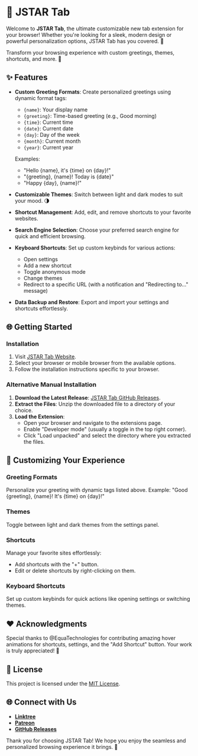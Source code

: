 # 🌟 JSTAR Tab

Welcome to **JSTAR Tab**, the ultimate customizable new tab extension for your browser! Whether you're looking for a sleek, modern design or powerful personalization options, JSTAR Tab has you covered. 🚀  

Transform your browsing experience with custom greetings, themes, shortcuts, and more. 🎉  

## ✨ Features

- **Custom Greeting Formats**: Create personalized greetings using dynamic format tags:
  - `{name}`: Your display name
  - `{greeting}`: Time-based greeting (e.g., Good morning)
  - `{time}`: Current time
  - `{date}`: Current date
  - `{day}`: Day of the week
  - `{month}`: Current month
  - `{year}`: Current year  

  Examples:
  - "Hello {name}, it's {time} on {day}!"
  - "{greeting}, {name}! Today is {date}"
  - "Happy {day}, {name}!"

- **Customizable Themes**: Switch between light and dark modes to suit your mood. 🌗  
- **Shortcut Management**: Add, edit, and remove shortcuts to your favorite websites.  
- **Search Engine Selection**: Choose your preferred search engine for quick and efficient browsing.  
- **Keyboard Shortcuts**: Set up custom keybinds for various actions:
  - Open settings
  - Add a new shortcut
  - Toggle anonymous mode
  - Change themes
  - Redirect to a specific URL (with a notification and "Redirecting to..." message)  

- **Data Backup and Restore**: Export and import your settings and shortcuts effortlessly.  

## 🌐 Getting Started

### Installation  

1. Visit [JSTAR Tab Website](https://jstartab.netlify.app).  
2. Select your browser or mobile browser from the available options.  
3. Follow the installation instructions specific to your browser.  

### Alternative Manual Installation  

1. **Download the Latest Release**: [JSTAR Tab GitHub Releases](https://github.com/DevJSTAR/JSTAR-Tab/releases/latest).  
2. **Extract the Files**: Unzip the downloaded file to a directory of your choice.  
3. **Load the Extension**:  
   - Open your browser and navigate to the extensions page.  
   - Enable "Developer mode" (usually a toggle in the top right corner).  
   - Click "Load unpacked" and select the directory where you extracted the files.  

## 🎨 Customizing Your Experience  

### **Greeting Formats**  
Personalize your greeting with dynamic tags listed above. Example: "Good {greeting}, {name}! It's {time} on {day}!"  

### **Themes**  
Toggle between light and dark themes from the settings panel.  

### **Shortcuts**  
Manage your favorite sites effortlessly:  
- Add shortcuts with the "+" button.  
- Edit or delete shortcuts by right-clicking on them.  

### **Keyboard Shortcuts**  
Set up custom keybinds for quick actions like opening settings or switching themes.  

## ❤️ Acknowledgments  

Special thanks to @EquaTechnologies for contributing amazing hover animations for shortcuts, settings, and the "Add Shortcut" button. Your work is truly appreciated! 🌟  

## 📄 License  

This project is licensed under the [MIT License](https://github.com/DevJSTAR/JSTAR-Tab/blob/main/LICENSE).  

## 🌐 Connect with Us  

- **[Linktree](https://linktr.ee/jstarsdev)**  
- **[Patreon](https://patreon.com/jstarsdev)**  
- **[GitHub Releases](https://github.com/DevJSTAR/JSTAR-Tab/releases/latest)**  

Thank you for choosing JSTAR Tab! We hope you enjoy the seamless and personalized browsing experience it brings. 🚀 
